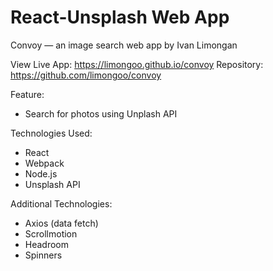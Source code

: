 # React-Unsplash Web App

Convoy — an image search web app by Ivan Limongan

View Live App: https://limongoo.github.io/convoy
Repository: https://github.com/limongoo/convoy

Feature:
- Search for photos using Unplash API

Technologies Used:
- React
- Webpack
- Node.js
- Unsplash API

Additional Technologies:
- Axios (data fetch)
- Scrollmotion
- Headroom
- Spinners